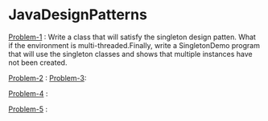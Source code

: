 # JavaDesignPatterns

[Problem-1](https://github.com/azizurice/JavaTutorials/tree/master/JavaDesignPatterns/src/com/letscodes/dp/singleton) : Write a class that will satisfy the singleton design patten. What if the environment is multi-threaded.Finally, write a SingletonDemo program that will use the singleton classes and shows that multiple instances have not been created.  

[Problem-2]() :
[Problem-3]():

[Problem-4]() :

[Problem-5]() :
